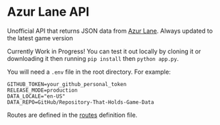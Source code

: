 # Azur Lane API
Unofficial API that returns JSON data from [Azur Lane](https://azurlane.yo-star.com/). Always updated to the latest game version

Currently Work in Progress! You can test it out locally by cloning it or downloading it then running `pip install` then `python app.py`.

You will need a `.env` file in the root directory. For example:
```dotenv
GITHUB_TOKEN=your_github_personal_token
RELEASE_MODE=production
DATA_LOCALE="en-US"
DATA_REPO=GitHub/Repository-That-Holds-Game-Data
```

Routes are defined in the [routes](app_routes.py) definition file.